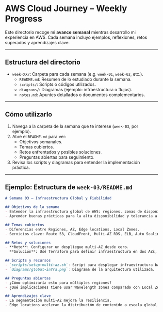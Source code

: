 # AWS Cloud Journey – Weekly Progress

Este directorio recoge mi **avance semanal** mientras desarrollo mi experiencia en AWS. Cada semana incluyo ejemplos, reflexiones, retos superados y aprendizajes clave.

---

##  Estructura del directorio

- `week-XX/`: Carpeta para cada semana (e.g. `week-01`, `week-02`, etc.).
  - `README.md`: Resumen de lo estudiado durante la semana.
  - `scripts/`: Scripts o códigos utilizados.
  - `diagrams/`: Diagramas (ejemplo: infraestructura o flujos).
  - `notes.md`: Apuntes detallados o documentos complementarios.

---

##  Cómo utilizarlo

1. Navega a la carpeta de la semana que te interese (`week-03`, por ejemplo).
2. Abre el `README.md` para ver:
   - Objetivos semanales.
   - Temas cubiertos.
   - Retos enfrentados y posibles soluciones.
   - Preguntas abiertas para seguimiento.
3. Revisa los scripts y diagramas para entender la implementación práctica.

---

##  Ejemplo: Estructura de `week-03/README.md`

```markdown
# Semana 03 – Infraestructura Global y Fiabilidad

## Objetivos de la semana
- Entender la infraestructura global de AWS: regiones, zonas de disponibilidad y edge locations.
- Aprender buenas prácticas para la alta disponibilidad y tolerancia a fallos.

## Temas cubiertos
- Diferencias entre Regiones, AZ, Edge locations, Local Zones.
- Servicios clave: Route 53, CloudFront, Multi-AZ RDS, ELB, Auto Scaling.

## Retos y soluciones
- **Reto**: Configurar un despliegue multi-AZ desde cero.
  **Solución**: Usé Terraform para definir infraestructura en dos AZs, con ELB y Auto Scaling.

## Scripts y recursos
- `scripts/setup-multi-az.sh`: Script para desplegar infraestructura básica.
- `diagrams/global-infra.png`: Diagrama de la arquitectura utilizada.

## Preguntas abiertas
- ¿Cómo optimizaría esto para múltiples regiones?
- ¿Qué implicaciones tiene usar Wavelength zones comparado con Local Zones?

## Aprendizajes clave
- La segmentación multi-AZ mejora la resiliencia.
- Edge locations aceleran la distribución de contenido a escala global.

